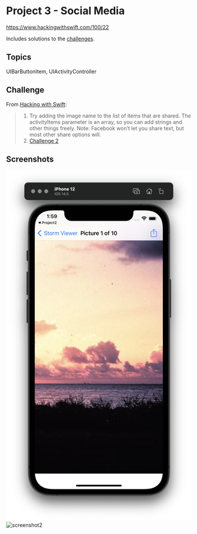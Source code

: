 # Project 3 - Social Media

https://www.hackingwithswift.com/100/22

Includes solutions to the [challenges](https://www.hackingwithswift.com/read/3/3/wrap-up). 

## Topics

UIBarButtonItem, UIActivityController

## Challenge

From [Hacking with Swift](https://www.hackingwithswift.com/read/3/3/wrap-up):
>1. Try adding the image name to the list of items that are shared. The activityItems parameter is an array, so you can add strings and other things freely. Note: Facebook won’t let you share text, but most other share options will.
>2. [Challenge 2](Challenge2/)

## Screenshots

![screenshot1](screenshots/screen01.png)
![screenshot2](screenshots/screen02.png)
